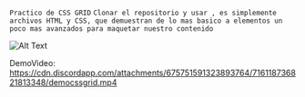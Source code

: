 `Practico de CSS GRID`
``Clonar el repositorio y usar , es simplemente archivos HTML y CSS, que demuestran de lo mas basico a elementos un poco mas avanzados para maquetar nuestro contenido``


![Alt Text](https://media1.tenor.com/images/43946ac59645ba2d2f929a4d64302f04/tenor.gif?itemid=15871219)

DemoVideo: https://cdn.discordapp.com/attachments/675751591323893764/716118736821813348/democssgrid.mp4
